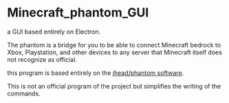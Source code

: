 # Minecraft_phantom_GUI
a GUI based entirely on Electron.

The phantom is a bridge for you to be able to connect Minecraft bedrock to Xbox, Playstation, and other devices to any server that Minecraft itself does not recognize as official.

this program is based entirely on the [jhead/phantom software](https://github.com/jhead/phantom).

This is not an official program of the project but simplifies the writing of the commands.
